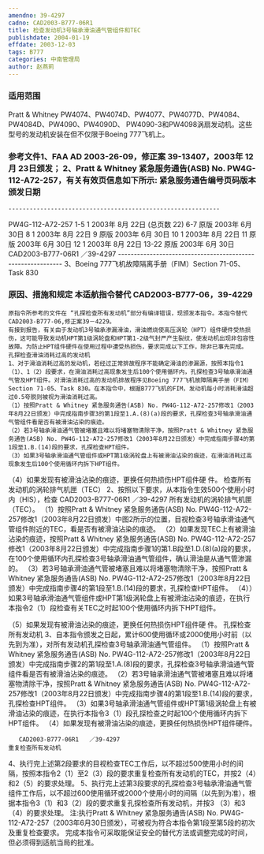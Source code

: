 ```yaml
---
amendno: 39-4297
cadno: CAD2003-B777-06R1
title: 检查发动机3号轴承滑油通气管组件和TEC
publishdate: 2004-01-19
effdate: 2003-12-03
tags: B777
categories: 中南管理局
author: 赵燕莉
---
```


### 适用范围 
Pratt & Whitney PW4074、PW4074D、PW4077、PW4077D、PW4084、PW4084D、PW4090、PW4090D、 PW4090-3和PW4098涡扇发动机。这些型号的发动机安装在但不仅限于Boeing 777飞机上。

<!--more-->
### 参考文件1、FAA AD 2003-26-09，修正案 39-13407，2003年 12月 23日颁发； 2、Pratt & Whitney 紧急服务通告(ASB) No. PW4G-112-A72-257，有关有效页信息如下所示: 紧急服务通告编号页码版本颁发日期
    ------------------------------------------------------------ 
 PW4G-112-A72-257   1-5  1  2003年 8月 22日 
 (总页数 22)        6-7 原版  2003年 6月 30日 
 8  1  2003年 8月 22日 
 9 原版  2003年 6月 30日 
 10  1  2003年 8月 22日 
      11 原版  2003年 6月 30日 
 12  1  2003年 8月 22日 
 13-22  原版  2003年 6月 30日 
       CAD2003-B777-06R1   ／39-4297 
    ------------------------------------------------------------ 3、Boeing 777飞机故障隔离手册（FIM）Section 71-05、Task 830 

### 原因、措施和规定 本适航指令替代 CAD2003-B777-06，39-4229 
    原指令所参考的文件在 “孔探检查所有发动机”部分有编译错误，现颁发本指令。本指令替代CAD2003-B777-06,修正案39－4229。
    有接到报告，有关由于发动机3号轴承渗漏滑油，滑油燃烧使高压涡轮（HPT）组件硬件受热损伤，这可能导致发动机HPT第1级涡轮盘和HPT第1-2级气封严产生裂纹，使发动机出现非包容性故障。为防止HPT组件硬件在使用过程中遭受热损伤，要求完成以下工作，除非已事先完成。 
    孔探检查滑油消耗过高的发动机 
    1、对于滑油消耗过高的发动机，若经过正常排故程序不能确定滑油的渗漏源，按照本指令1（1）、1（2）段要求，在滑油消耗过高现象发生后100个使用循环内，孔探检查3号轴承滑油通气管及HPT组件。对滑油消耗过高的发动机排故程序见Boeing 777飞机故障隔离手册（FIM）Section 71-05、Task 830。在本指令中，根据B777飞机的FIM，发动机每小时消耗滑油超过0.5夸脱则被视为滑油消耗过高。 
    （1）按照Pratt & Whitney 紧急服务通告(ASB) No. PW4G-112-A72-257修改1（2003年8月22日颁发）中完成指南步骤3的第1段至1.A.(8)(a)段的要求，孔探检查3号轴承滑油通气管组件看是否有被滑油沾染的痕迹。 
    （2）若3号轴承滑油通气管被堵塞且难以将堵塞物清除干净，按照Pratt & Whitney 紧急服务通告(ASB) No. PW4G-112-A72-257修改1（2003年8月22日颁发）中完成指南步骤4的第1段至1.B.(14)段的要求，孔探检查HPT组件。 
    （3）如果3号轴承滑油通气管组件或HPT第1级涡轮盘上有被滑油沾染的痕迹，在滑油消耗过高现象发生后100个使用循环内拆下HPT组件。 

（4）如果发现有被滑油沾染的痕迹，更换任何热损伤HPT组件硬
件。     检查所有发动机的涡轮排气机匣（TEC）     2、按照以下要求，从本指令生效500个使用小时内（HIS），检查
       CAD2003-B777-06R1   ／39-4297 
所有发动机的涡轮排气机匣（TEC）。 
    （1）按照Pratt & Whitney 紧急服务通告(ASB) No. PW4G-112-A72-257修改1（2003年8月22日颁发）中图2所示的位置，目视检查3号轴承滑油通气管组件附近的TEC，看是否有被滑油沾染的痕迹。 
    （2）如果发现TEC上有被滑油沾染的痕迹，按照Pratt & Whitney 紧急服务通告(ASB) No. PW4G-112-A72-257修改1（2003年8月22日颁发）中完成指南步骤1的第1.B段至1.D.(8)(a)段的要求，在100个使用循环内孔探检查3号轴承滑油通气管组件，确认滑油是从通气管渗漏的。 
    （3）若3号轴承滑油通气管被堵塞且难以将堵塞物清除干净，按照Pratt & Whitney 紧急服务通告(ASB) No. PW4G-112-A72-257修改1（2003年8月22日颁发）中完成指南步骤4的第1段至1.B.(14)段的要求，孔探检查HPT组件。 
    （4））如果3号轴承滑油通气管组件或HPT第1级涡轮盘上有被滑油沾染的痕迹，在执行本指令2（1）段检查有关TEC之时起100个使用循环内拆下HPT组件。 

（5）如果发现有被滑油沾染的痕迹，更换任何热损伤HPT组件硬
件。     孔探检查所有发动机     3、自本指令颁发之日起，累计600使用循环或2000使用小时前（以
先到为准），对所有发动机孔探检查3号轴承滑油通气管组件。 
    （1）按照Pratt & Whitney 紧急服务通告(ASB) No. PW4G-112-A72-257修改1（2003年8月22日颁发）中完成指南步骤2的第1段至1.A.(8)段的要求，孔探检查3号轴承滑油通气管组件看是否有被滑油沾染的痕迹。 
    （2）若3号轴承滑油通气管被堵塞且难以将堵塞物清除干净，按照Pratt & Whitney 紧急服务通告(ASB) No. PW4G-112-A72-257修改1（2003年8月22日颁发）中完成指南步骤4的第1段至1.B.(14)段的要求，孔探检查HPT组件。 
    （3）如果3号轴承滑油通气管组件或HPT第1级涡轮盘上有被滑油沾染的痕迹，在执行本指令3（1）段孔探检查之时起100个使用循环内拆下HPT组件。 
（4）如果发现有被滑油沾染的痕迹，更换任何热损伤HPT组件硬件。 

       CAD2003-B777-06R1   ／39-4297 
    重复检查所有发动机 
4、执行完上述第2段要求的目视检查TEC工作后，以不超过500使用小时的间隔，按照本指令2（1）至2（3）段的要求重复检查所有发动机的TEC，并按2（4）和2（5）的要求处理。 
    5、执行完上述第3段要求的孔探检查3号轴承滑油通气管组件工作后，以不超过600使用循环或2000个使用小时的间隔（以先到为准），根据本指令3（1）和3（2）段的要求重复孔探检查所有发动机，并按3
（3）和3（4）的要求处理。 
    注:执行Pratt & Whitney 紧急服务通告(ASB) No. PW4G-112-A72-257（2003年6月30日颁发），可被视为符合本指令第1段至第5段的初次及重复检查要求。 
    完成本指令可采取能保证安全的替代方法或调整完成的时间，但必须得到适航当局的批准。
